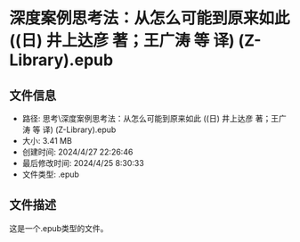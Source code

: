 ﻿# 深度案例思考法：从怎么可能到原来如此 ((日) 井上达彦 著；王广涛 等 译) (Z-Library).epub

## 文件信息
- 路径: 思考\深度案例思考法：从怎么可能到原来如此 ((日) 井上达彦 著；王广涛 等 译) (Z-Library).epub
- 大小: 3.41 MB
- 创建时间: 2024/4/27 22:26:46
- 最后修改时间: 2024/4/25 8:30:33
- 文件类型: .epub

## 文件描述
这是一个.epub类型的文件。


